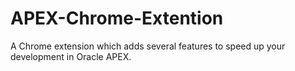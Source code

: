 # APEX-Chrome-Extention
A Chrome extension which adds several features to speed up your development in Oracle APEX.
